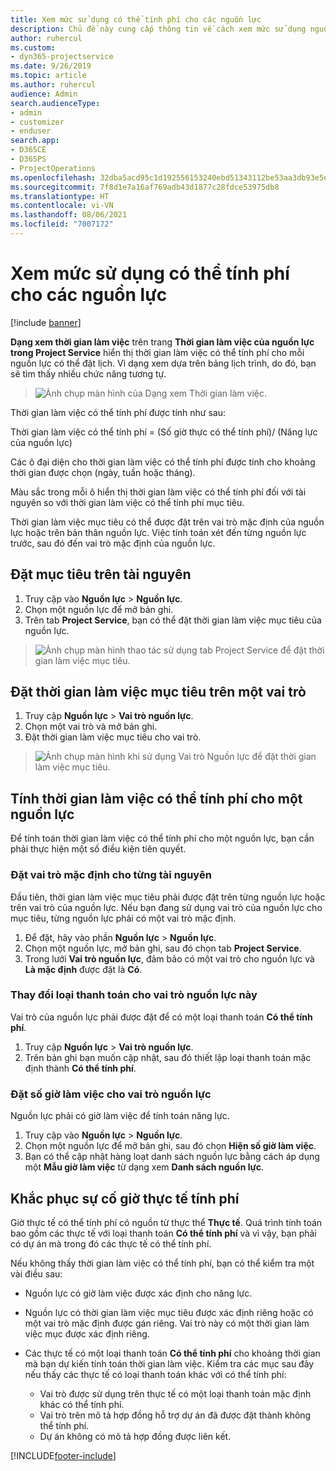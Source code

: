 ```yaml
---
title: Xem mức sử dụng có thể tính phí cho các nguồn lực
description: Chủ đề này cung cấp thông tin về cách xem mức sử dụng nguồn lực.
author: ruhercul
ms.custom:
- dyn365-projectservice
ms.date: 9/26/2019
ms.topic: article
ms.author: ruhercul
audience: Admin
search.audienceType:
- admin
- customizer
- enduser
search.app:
- D365CE
- D365PS
- ProjectOperations
ms.openlocfilehash: 32dba5acd95c1d192556153240ebd51343112be53aa3db93e5e6f127c2d960e9
ms.sourcegitcommit: 7f8d1e7a16af769adb43d1877c28fdce53975db8
ms.translationtype: HT
ms.contentlocale: vi-VN
ms.lasthandoff: 08/06/2021
ms.locfileid: "7007172"
---
```

# <a name="view-chargeable-utilization-for-resources"></a>Xem mức sử dụng có thể tính phí cho các nguồn lực

[!include [banner](../includes/psa-now-project-operations.md)]
 
**Dạng xem thời gian làm việc** trên trang **Thời gian làm việc của nguồn lực trong Project Service** hiển thị thời gian làm việc có thể tính phí cho mỗi nguồn lực có thể đặt lịch. Vì dạng xem dựa trên bảng lịch trình, do đó, bạn sẽ tìm thấy nhiều chức năng tương tự.

> ![Ảnh chụp màn hình của Dạng xem Thời gian làm việc.](media/FAQ-utilization-1.png)
 

Thời gian làm việc có thể tính phí được tính như sau:

   Thời gian làm việc có thể tính phí = (Số giờ thực có thể tính phí)/ (Năng lực của nguồn lực)

Các ô đại diện cho thời gian làm việc có thể tính phí được tính cho khoảng thời gian được chọn (ngày, tuần hoặc tháng).

Màu sắc trong mỗi ô hiển thị thời gian làm việc có thể tính phí đối với tài nguyên so với thời gian làm việc có thể tính phí mục tiêu. 

Thời gian làm việc mục tiêu có thể được đặt trên vai trò mặc định của nguồn lực hoặc trên bản thân nguồn lực. Việc tính toán xét đến từng nguồn lực trước, sau đó đến vai trò mặc định của nguồn lực.

## <a name="set-target-on-a-resource"></a>Đặt mục tiêu trên tài nguyên

1. Truy cập vào **Nguồn lực** \> **Nguồn lực**. 
2. Chọn một nguồn lực để mở bản ghi. 
3. Trên tab **Project Service**, bạn có thể đặt thời gian làm việc mục tiêu của nguồn lực.

> ![Ảnh chụp màn hình thao tác sử dụng tab Project Service để đặt thời gian làm việc mục tiêu.](media/FAQ-utilization-2.png)
 
## <a name="set-target-utilization-on-a-role"></a>Đặt thời gian làm việc mục tiêu trên một vai trò

1. Truy cập **Nguồn lực** \> **Vai trò nguồn lực**. 
2. Chọn một vai trò và mở bản ghi. 
3. Đặt thời gian làm việc mục tiêu cho vai trò.

> ![Ảnh chụp màn hình khi sử dụng Vai trò Nguồn lực để đặt thời gian làm việc mục tiêu.](media/FAQ-utilization-3.png)
 
## <a name="calculate-chargeable-utilization-for-a-resource"></a>Tính thời gian làm việc có thể tính phí cho một nguồn lực

Để tính toán thời gian làm việc có thể tính phí cho một nguồn lực, bạn cần phải thực hiện một số điều kiện tiên quyết. 

### <a name="set-default-role-for-individual-resource"></a>Đặt vai trò mặc định cho từng tài nguyên

Đầu tiên, thời gian làm việc mục tiêu phải được đặt trên từng nguồn lực hoặc trên vai trò của nguồn lực. Nếu bạn đang sử dụng vai trò của nguồn lực cho mục tiêu, từng nguồn lực phải có một vai trò mặc định. 

1. Để đặt, hãy vào phần **Nguồn lực** \> **Nguồn lực**. 
2. Chọn một nguồn lực, mở bản ghi, sau đó chọn tab **Project Service**. 
3. Trong lưới **Vai trò nguồn lực**, đảm bảo có một vai trò cho nguồn lực và **Là mặc định** được đặt là **Có**.
 
### <a name="change-billing-type-for-resource-role"></a>Thay đổi loại thanh toán cho vai trò nguồn lực này

Vai trò của nguồn lực phải được đặt để có một loại thanh toán **Có thể tính phí**. 

1. Truy cập **Nguồn lực** \> **Vai trò nguồn lực**. 
2. Trên bản ghi bạn muốn cập nhật, sau đó thiết lập loại thanh toán mặc định thành **Có thể tính phí**.

### <a name="set-working-hours-for-resource-role"></a>Đặt số giờ làm việc cho vai trò nguồn lực
 
Nguồn lực phải có giờ làm việc để tính toán năng lực. 

1. Truy cập vào **Nguồn lực** \> **Nguồn lực**. 
2. Chọn một nguồn lực để mở bản ghi, sau đó chọn **Hiện số giờ làm việc**. 
3. Bạn có thể cập nhật hàng loạt danh sách nguồn lực bằng cách áp dụng một **Mẫu giờ làm việc** từ dạng xem **Danh sách nguồn lực**.

## <a name="troubleshooting-chargeable-actual-hours"></a>Khắc phục sự cố giờ thực tế tính phí

Giờ thực tế có thể tính phí có nguồn từ thực thể **Thực tế**. Quá trình tính toán bao gồm các thực tế với loại thanh toán **Có thể tính phí** và vì vậy, bạn phải có dự án mà trong đó các thực tế có thể tính phí.

Nếu không thấy thời gian làm việc có thể tính phí, bạn có thể kiểm tra một vài điều sau:

- Nguồn lực có giờ làm việc được xác định cho năng lực.
- Nguồn lực có thời gian làm việc mục tiêu được xác định riêng hoặc có một vai trò mặc định được gán riêng. Vai trò này có một thời gian làm việc mục được xác định riêng.
- Các thực tế có một loại thanh toán **Có thể tính phí** cho khoảng thời gian mà bạn dự kiến tính toán thời gian làm việc. Kiểm tra các mục sau đây nếu thấy các thực tế có loại thanh toán khác với có thể tính phí:

  - Vai trò được sử dụng trên thực tế có một loại thanh toán mặc định khác có thể tính phí.
  - Vai trò trên mô tả hợp đồng hỗ trợ dự án đã được đặt thành không thể tính phí.
  - Dự án không có mô tả hợp đồng được liên kết.



[!INCLUDE[footer-include](../includes/footer-banner.md)]